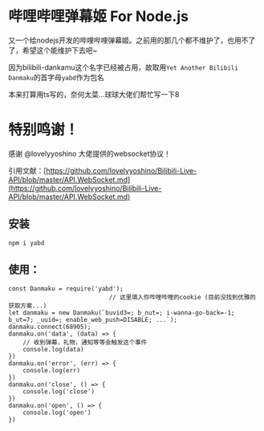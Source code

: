 # 哔哩哔哩弹幕姬 For Node.js
又一个给nodejs开发的哔哩哔哩弹幕姬。之前用的那几个都不维护了，也用不了了，希望这个能维护下去吧~

因为bilibili-dankamu这个名字已经被占用，故取用`Yet Another Bilibili Danmaku`的首字母`yabd`作为包名

本来打算用ts写的，奈何太菜...球球大佬们帮忙写一下8

# 特别鸣谢！
感谢 @lovelyyoshino 大佬提供的websocket协议！

引用文献：[https://github.com/lovelyyoshino/Bilibili-Live-API/blob/master/API.WebSocket.md](https://github.com/lovelyyoshino/Bilibili-Live-API/blob/master/API.WebSocket.md)

## 安装
```
npm i yabd
```

## 使用：
```
const Danmaku = require('yabd');
                            // 这里填入你哔哩哔哩的cookie (目前没找到优雅的获取方案...)
let danmaku = new Danmaku(`buvid3=; b_nut=; i-wanna-go-back=-1; b_ut=7; _uuid=; enable_web_push=DISABLE; ...`);
danmaku.connect(68905);
danmaku.on('data', (data) => {
    // 收到弹幕，礼物，通知等等会触发这个事件
    console.log(data)
})
danmaku.on('error', (err) => {
    console.log(err)
})
danmaku.on('close', () => {
    console.log('close')
})
danmaku.on('open', () => {
    console.log('open')
})
```